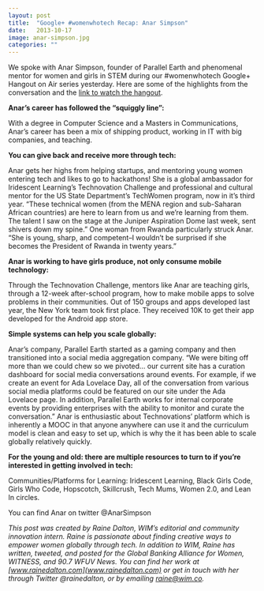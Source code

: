 ```yaml
---
layout: post
title:  "Google+ #womenwhotech Recap: Anar Simpson"
date:   2013-10-17
image: anar-simpson.jpg
categories: ""
---
```



We spoke with Anar Simpson, founder of Parallel Earth and phenomenal mentor for women and girls in STEM during our #womenwhotech Google+ Hangout on Air series yesterday. Here are some of the highlights from the conversation and the [link to watch the hangout](https://plus.google.com/u/0/events/cupqdgdcn72rj2j3v4f7gb5f7p0).


**Anar’s career has followed the “squiggly line”:**

With a degree in Computer Science and a Masters in Communications, Anar’s career has been a mix of shipping product, working in IT with big companies, and teaching.

**You can give back and receive more through tech:**

Anar gets her highs from helping startups, and mentoring young women entering tech and likes to go to hackathons! She is a global ambassador for Iridescent Learning’s Technovation Challenge and professional and cultural mentor for the  US State Department’s TechWomen program, now in it’s third year. “These technical women (from the MENA region and sub-Saharan African countries) are here to learn from us and we’re learning from them. The talent I saw on the stage at the Juniper Aspiration Dome last week, sent shivers down my spine.” One woman from Rwanda particularly struck Anar. “She is young, sharp, and competent–I wouldn’t be surprised if she becomes the President of Rwanda in twenty years.”

**Anar is working to have girls produce, not only consume mobile technology:**

Through the Technovation Challenge, mentors like Anar are teaching girls, through a 12-week after-school program, how to make mobile apps to solve problems in their communities. Out of 150 groups and apps developed last year, the New York team took first place. They received 10K to get their app developed for the Android app store.

**Simple systems can help you scale globally:**

Anar’s company, Parallel Earth started as a gaming company and then transitioned into a social media aggregation company. “We were biting off more than we could chew so we pivoted… our current site has a curation dashboard for social media conversations around events. For example, if we create an event for Ada Lovelace Day, all of the conversation from various social media platforms could be featured on our site under the Ada Lovelace page. In addition, Parallel Earth works for internal corporate events by providing enterprises with the ability to monitor and curate the conversation.” Anar is enthusiastic about Technovations’ platform which is inherently a MOOC in that anyone anywhere can use it and the curriculum model is clean and easy to set up, which is why the it has been able to scale globally relatively quickly.

**For the young and old: there are multiple resources to turn to if you’re interested in getting involved in tech:**

Communities/Platforms for Learning: Iridescent Learning, Black Girls Code, Girls Who Code, Hopscotch, Skillcrush, Tech Mums, Women 2.0, and Lean In circles.

You can find Anar on twitter @AnarSimpson


*This post was created by Raine Dalton, WIM’s editorial and community innovation intern. Raine is passionate about finding creative ways to empower women globally through tech. In addition to WIM, Raine has written, tweeted, and posted for the Global Banking Alliance for Women, WITNESS, and 90.7 WFUV News. You can find her work at [www.rainedalton.com](www.rainedalton.com) or get in touch with her through Twitter @rainedalton, or by emailing raine@wim.co.*